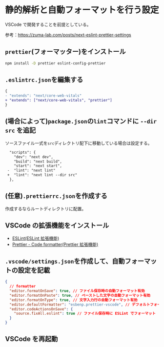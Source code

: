# 静的解析と自動フォーマットを行う設定

VSCode で開発することを前提としている。

参考：https://zuma-lab.com/posts/next-eslint-prettier-settings

## `prettier`(フォーマッター)をインストール

```bash
npm install -D prettier eslint-config-prettier
```

## `.eslintrc.json`を編集する

```diff
{
- "extends": "next/core-web-vitals"
+ "extends": ["next/core-web-vitals", "prettier"]
}
```

## (場合によって)`package.json`の`lint`コマンドに `--dir src` を追記

ソースファイル一式を`src`ディレクトリ配下に移動している場合は設定する。

```diff
  "scripts": {
    "dev": "next dev",
    "build": "next build",
    "start": "next start",
 -  "lint": "next lint"
 +  "lint": "next lint --dir src"
  },
```

## (任意)`.prettierrc.json`を作成する

作成するならルートディレクトリに配置。

## VSCode の拡張機能をインストール

- [ESLint(ESLint 拡張機能)](https://marketplace.visualstudio.com/items?itemName=dbaeumer.vscode-eslint)
- [Prettier - Code formatter(Prettier 拡張機能)](https://marketplace.visualstudio.com/items?itemName=esbenp.prettier-vscode)

## `.vscode/settings.json`を作成して、自動フォーマットの設定を記載

```json
{
  // formatter
  "editor.formatOnSave": true, // ファイル保存時の自動フォーマット有効
  "editor.formatOnPaste": true, // ペーストした文字の自動フォーマット有効
  "editor.formatOnType": true, // 文字入力行の自動フォーマット有効
  "editor.defaultFormatter": "esbenp.prettier-vscode", // デフォルトフォーマッターをPrettierに指定
  "editor.codeActionsOnSave": {
    "source.fixAll.eslint": true // ファイル保存時に ESLint でフォーマット
  }
}
```

## VSCode を再起動
